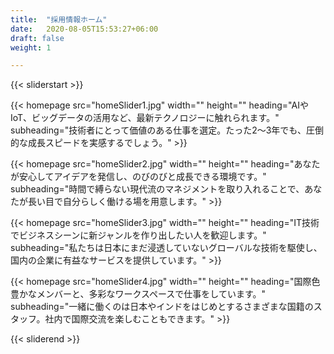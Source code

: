 ```yaml
---
title:  "採用情報ホーム"
date:   2020-08-05T15:53:27+06:00
draft: false
weight: 1

---
```

{{< sliderstart >}}

{{< homepage src="homeSlider1.jpg" width="" height="" heading="AIやIoT、ビッグデータの活用など、最新テクノロジーに触れられます。" subheading="技術者にとって価値のある仕事を選定。たった2～3年でも、圧倒的な成長スピードを実感するでしょう。" >}}

{{< homepage src="homeSlider2.jpg" width="" height="" heading="あなたが安心してアイデアを発信し、のびのびと成長できる環境です。" subheading="時間で縛らない現代流のマネジメントを取り入れることで、あなたが長い目で自分らしく働ける場を用意します。" >}}

{{< homepage src="homeSlider3.jpg" width="" height="" heading="IT技術でビジネスシーンに新ジャンルを作り出したい人を歓迎します。" subheading="私たちは日本にまだ浸透していないグローバルな技術を駆使し、国内の企業に有益なサービスを提供しています。" >}}

{{< homepage src="homeSlider4.jpg" width="" height="" heading="国際色豊かなメンバーと、多彩なワークスペースで仕事をしています。" subheading="一緒に働くのは日本やインドをはじめとするさまざまな国籍のスタッフ。社内で国際交流を楽しむこともできます。" >}}

{{< sliderend >}}

